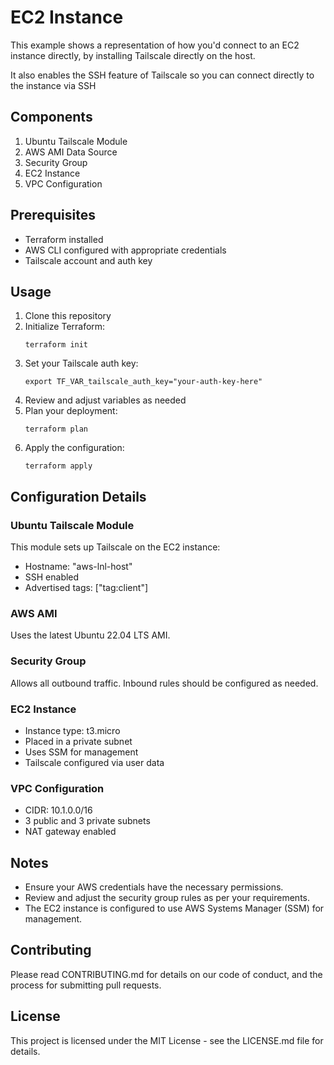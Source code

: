 # EC2 Instance

This example shows a representation of how you'd connect to an EC2 instance directly, by installing Tailscale directly on the host.

It also enables the SSH feature of Tailscale so you can connect directly to the instance via SSH

## Components

1. Ubuntu Tailscale Module
2. AWS AMI Data Source
3. Security Group
4. EC2 Instance
5. VPC Configuration

## Prerequisites

- Terraform installed
- AWS CLI configured with appropriate credentials
- Tailscale account and auth key

## Usage

1. Clone this repository
2. Initialize Terraform:
   ```
   terraform init
   ```
3. Set your Tailscale auth key:
   ```
   export TF_VAR_tailscale_auth_key="your-auth-key-here"
   ```
4. Review and adjust variables as needed
5. Plan your deployment:
   ```
   terraform plan
   ```
6. Apply the configuration:
   ```
   terraform apply
   ```

## Configuration Details

### Ubuntu Tailscale Module

This module sets up Tailscale on the EC2 instance:
- Hostname: "aws-lnl-host"
- SSH enabled
- Advertised tags: ["tag:client"]

### AWS AMI

Uses the latest Ubuntu 22.04 LTS AMI.

### Security Group

Allows all outbound traffic. Inbound rules should be configured as needed.

### EC2 Instance

- Instance type: t3.micro
- Placed in a private subnet
- Uses SSM for management
- Tailscale configured via user data

### VPC Configuration

- CIDR: 10.1.0.0/16
- 3 public and 3 private subnets
- NAT gateway enabled

## Notes

- Ensure your AWS credentials have the necessary permissions.
- Review and adjust the security group rules as per your requirements.
- The EC2 instance is configured to use AWS Systems Manager (SSM) for management.

## Contributing

Please read CONTRIBUTING.md for details on our code of conduct, and the process for submitting pull requests.

## License

This project is licensed under the MIT License - see the LICENSE.md file for details.